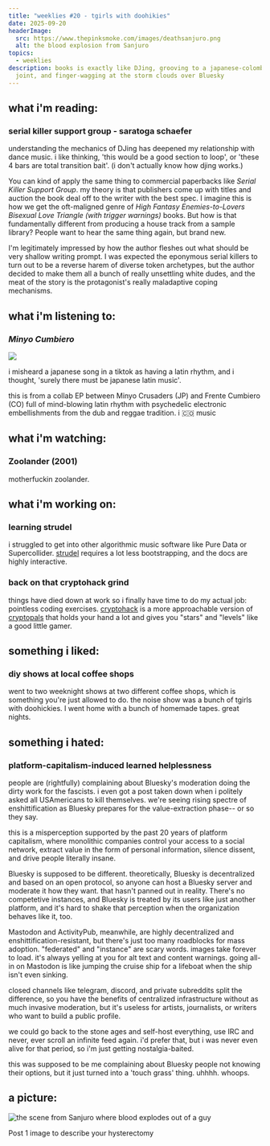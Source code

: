```yaml
---
title: "weeklies #20 - tgirls with doohikies"
date: 2025-09-20
headerImage:
  src: https://www.thepinksmoke.com/images/deathsanjuro.png
  alt: the blood explosion from Sanjuro
topics:
  - weeklies
description: books is exactly like DJing, grooving to a japanese-colombian
  joint, and finger-wagging at the storm clouds over Bluesky
---
```

## __what i'm reading__:
### serial killer support group - saratoga schaefer

understanding the mechanics of DJing has deepened my relationship with dance music. i like thinking, 'this would be a good section to loop', or 'these 4 bars are total transition bait'. (i don't actually know how djing works.)

You can kind of apply the same thing to commercial paperbacks like _Serial Killer Support Group_. my theory is that publishers come up with titles and auction the book deal off to the writer with the best spec. I imagine this is how we get the oft-maligned genre of _High Fantasy Enemies-to-Lovers Bisexual Love Triangle (with trigger warnings)_ books. But how is that fundamentally different from producing a house track from a sample library? People want to hear the same thing again, but brand new. 

I'm legitimately impressed by how the author fleshes out what should be very shallow writing prompt. I was expected the eponymous serial killers to turn out to be a reverse harem of diverse token archetypes, but the author decided to make them all a bunch of really unsettling white dudes, and the meat of the story is the protagonist's really maladaptive coping mechanisms.

## __what i'm listening to__:
### _Minyo Cumbiero_
![](https://youtu.be/j26TeqOJLzw?si=NZ6t0J5fHo-ohcwA)

i misheard a japanese song in a tiktok as having a latin rhythm, and i thought, 'surely there must be japanese latin music'. 

this is from a collab EP between Minyo Crusaders (JP) and Frente Cumbiero (CO) full of mind-blowing latin rhythm with psychedelic electronic embellishments from the dub and reggae tradition. i 🇨🇴 music

## __what i'm watching__:
### Zoolander (2001)
motherfuckin zoolander.

## __what i'm working on__:
### learning strudel
i struggled to get into other algorithmic music software like Pure Data or Supercollider. [strudel](https://strudel.cc) requires a lot less bootstrapping, and the docs are highly interactive.
### back on that cryptohack grind
things have died down at work so i finally have time to do my actual job: pointless coding exercises. [cryptohack](https://cryptohack.org/) is a more approachable version of [cryptopals](https://cryptopals.com/) that holds your hand a lot and gives you "stars" and "levels" like a good little gamer. 

## __something i liked__:
### diy shows at local coffee shops
went to two weeknight shows at two different coffee shops, which is something you're just allowed to do. the noise show was a bunch of tgirls with doohickies. I went home with a bunch of homemade tapes. great nights.

## __something i hated__:
### platform-capitalism-induced learned helplessness

people are (rightfully) complaining about Bluesky's moderation doing the dirty work for the fascists. i even got a post taken down when i politely asked all USAmericans to kill themselves. we're seeing rising spectre of enshittification as Bluesky prepares for the value-extraction phase-- or so they say.

this is a misperception supported by the past 20 years of platform capitalism, where monolithic companies control your access to a social network, extract value in the form of personal information, silence dissent, and drive people literally insane.

Bluesky is supposed to be different. theoretically, Bluesky is decentralized and based on an open protocol, so anyone can host a Bluesky server and moderate it how they want. that hasn't panned out in reality. There's no competetive instances, and Bluesky is treated by its users like just another platform, and it's hard to shake that perception when the organization behaves like it, too. 

Mastodon and ActivityPub, meanwhile, are highly decentralized and enshittification-resistant, but there's just too many roadblocks for mass adoption. "federated" and "instance" are scary words. images take forever to load. it's always yelling at you for alt text and content warnings. going all-in on Mastodon is like jumping the cruise ship for a lifeboat when the ship isn't even sinking.

closed channels like telegram, discord, and private subreddits split the difference, so you have the benefits of centralized infrastructure without as much invasive moderation, but it's useless for artists, journalists, or writers who want to build a public profile.

we could go back to the stone ages and self-host everything, use IRC and never, ever scroll an infinite feed again. i'd prefer that, but i was never even alive for that period, so i'm just getting nostalgia-baited. 

this was supposed to be me complaining about Bluesky people not knowing their options, but it just turned into a 'touch grass' thing. uhhhh. whoops.

## __a picture__:
![the scene from Sanjuro where blood explodes out of a guy](https://cdn.friendmeat.org/deathsanjuro.png)

Post 1 image to describe your hysterectomy

